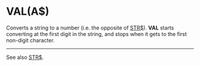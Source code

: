 # VAL(A$)

Converts a string to a number (i.e. the opposite of [STR$](man_fn-str.md)). **VAL** starts converting at the first digit in the string, and stops when it gets to the first non-digit character.

----

See also [STR$](man_fn-str.md).
